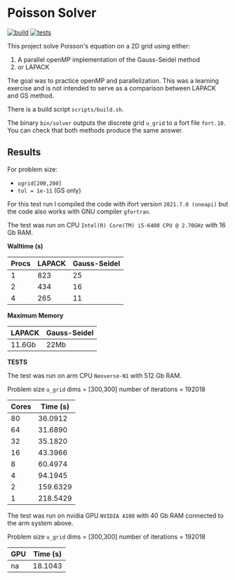 # Poisson Solver

[![build](https://github.com/TomMelt/openMP-Poisson/actions/workflows/build.yml/badge.svg)](https://github.com/TomMelt/openMP-Poisson/actions/workflows/build.yml)
[![tests](https://github.com/TomMelt/openMP-Poisson/actions/workflows/tests.yml/badge.svg)](https://github.com/TomMelt/openMP-Poisson/actions/workflows/tests.yml)

This project solve Poisson's equation on a 2D grid using either:
1. A parallel openMP implementation of the Gauss-Seidel method
2. or LAPACK

The goal was to practice openMP and parallelization. This was a learning exercise and is not intended to serve as a comparison
between LAPACK and GS method.

There is a build script `scripts/build.sh`.

The binary `bin/solver` outputs the discrete grid `u_grid` to a fort file `fort.10`. You can check that both methods produce the
same answer.

## Results

For problem size:
* `ugrid[200,200]`
* `tol = 1e-11` (GS only)

For this test run I compiled the code with ifort version `2021.7.0 (oneapi)` but the code also works with GNU compiler
`gfortran`.

The test was run on CPU `Intel(R) Core(TM) i5-6400 CPU @ 2.70GHz` with 16 Gb RAM.

**Walltime (s)**

Procs | LAPACK | Gauss-Seidel
----- | ------ | ------------
1     | 823    | 25
2     | 434    | 16
4     | 265    | 11

**Maximum Memory**

LAPACK | Gauss-Seidel
------ | ------------
11.6Gb | 22Mb

**TESTS**

The test was run on arm CPU `Neoverse-N1` with 512 Gb RAM.

Problem size `u_grid` dims = [300,300]
number of iterations =       192018

Cores | Time (s)
------|---------
   80 |  36.0912
   64 |  31.6890
   32 |  35.1820
   16 |  43.3966
   8  |  60.4974
   4  |  94.1945
   2  | 159.6329
   1  | 218.5429

The test was run on nvidia GPU `NVIDIA A100` with 40 Gb RAM connected to the arm system above.

Problem size `u_grid` dims = [300,300]
number of iterations =       192018

GPU   | Time (s)
------|---------
 na   |  18.1043
